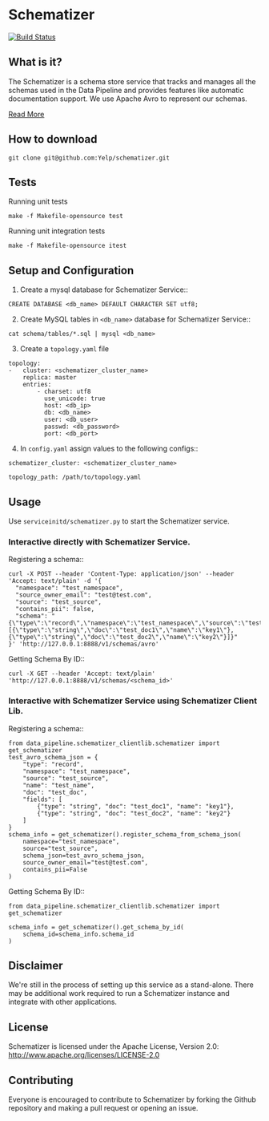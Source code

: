 # Schematizer

[![Build Status](https://travis-ci.org/Yelp/schematizer.svg?branch=master)](https://travis-ci.org/Yelp/schematizer)

What is it?
-----------
The Schematizer is a schema store service that tracks and manages all the schemas
used in the Data Pipeline and provides features like automatic documentation support.
We use Apache Avro to represent our schemas.

[Read More](https://engineeringblog.yelp.com/2016/08/more-than-just-a-schema-store.html)


How to download
---------------
```
git clone git@github.com:Yelp/schematizer.git
```


Tests
-----
Running unit tests
```
make -f Makefile-opensource test
```

Running unit integration tests
```
make -f Makefile-opensource itest
```


Setup and Configuration
-----------------------
1. Create a mysql database for Schematizer Service::
```
CREATE DATABASE <db_name> DEFAULT CHARACTER SET utf8;
```

2. Create MySQL tables in `<db_name>` database for Schematizer Service::
```
cat schema/tables/*.sql | mysql <db_name>
```

3. Create a `topology.yaml` file
```
topology:
-   cluster: <schematizer_cluster_name>
    replica: master
    entries:
        - charset: utf8
          use_unicode: true
          host: <db_ip>
          db: <db_name>
          user: <db_user>
          passwd: <db_password>
          port: <db_port>
```

4. In `config.yaml` assign values to the following configs::
```
schematizer_cluster: <schematizer_cluster_name>

topology_path: /path/to/topology.yaml
```


Usage
-----
Use `serviceinitd/schematizer.py` to start the Schematizer service.

### Interactive directly with Schematizer Service.

Registering a schema::
```
curl -X POST --header 'Content-Type: application/json' --header 'Accept: text/plain' -d '{
  "namespace": "test_namespace",
  "source_owner_email": "test@test.com",
  "source": "test_source",
  "contains_pii": false,
  "schema": "{\"type\":\"record\",\"namespace\":\"test_namespace\",\"source\":\"test_source\",\"name\":\"test_name\",\"doc\":\"test_doc\",\"fields\":[{\"type\":\"string\",\"doc\":\"test_doc1\",\"name\":\"key1\"},{\"type\":\"string\",\"doc\":\"test_doc2\",\"name\":\"key2\"}]}"
}' 'http://127.0.0.1:8888/v1/schemas/avro'
```

Getting Schema By ID::
```
curl -X GET --header 'Accept: text/plain' 'http://127.0.0.1:8888/v1/schemas/<schema_id>'
```

### Interactive with Schematizer Service using Schematizer Client Lib.

Registering a schema::
```
from data_pipeline.schematizer_clientlib.schematizer import get_schematizer
test_avro_schema_json = {
    "type": "record",
    "namespace": "test_namespace",
    "source": "test_source",
    "name": "test_name",
    "doc": "test_doc",
    "fields": [
        {"type": "string", "doc": "test_doc1", "name": "key1"},
        {"type": "string", "doc": "test_doc2", "name": "key2"}
    ]
}
schema_info = get_schematizer().register_schema_from_schema_json(
    namespace="test_namespace",
    source="test_source",
    schema_json=test_avro_schema_json,
    source_owner_email="test@test.com",
    contains_pii=False
)
```

Getting Schema By ID::
```
from data_pipeline.schematizer_clientlib.schematizer import get_schematizer

schema_info = get_schematizer().get_schema_by_id(
    schema_id=schema_info.schema_id
)
```


Disclaimer
-------
We're still in the process of setting up this service as a stand-alone. There may be additional work required to run a Schematizer instance and integrate with other applications.


License
-------
Schematizer is licensed under the Apache License, Version 2.0: http://www.apache.org/licenses/LICENSE-2.0


Contributing
------------
Everyone is encouraged to contribute to Schematizer by forking the Github repository and making a pull request or opening an issue.
